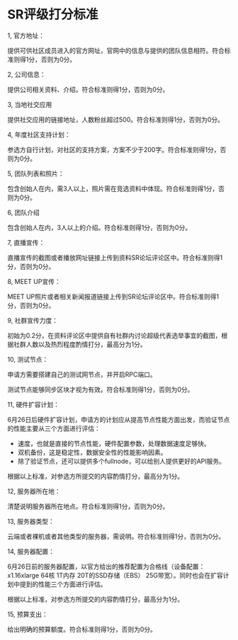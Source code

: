 # SR评级打分标准

1, 官方地址：

提供可供社区成员进入的官方网址，官网中的信息与提供的团队信息相符。符合标准则得1分，否则为0分。

2, 公司信息：

提供公司相关资料、介绍。符合标准则得1分，否则为0分。

3, 当地社交应用

提供社交应用的链接地址，人数粉丝超过500。符合标准则得1分，否则为0分。

4, 年度社区支持计划：

参选方自行计划，对社区的支持方案，方案不少于200字。符合标准则得1分，否则为0分。

5, 团队列表和照片：

包含创始人在内，需3人以上，照片需在竞选资料中体现。符合标准则得1分，否则为0分。

6, 团队介绍

包含创始人在内，3人以上的介绍。符合标准则得1分，否则为0分。

7, 直播宣传：

直播宣传的截图或者播放网址链接上传到资料SR论坛评论区中。符合标准则得1分，否则为0分。

8, MEET UP宣传：
   
MEET UP照片或者相关新闻报道链接上传到SR论坛评论区中。符合标准则得1分，否则为0分。

9, 社群宣传力度：

初始为0.2分，在资料评论区中提供自有社群内讨论超级代表选举事宜的截图，根据社群人数以及热烈程度酌情打分，最高分为1分。

10, 测试节点：

申请方需要搭建自己的测试网节点，并开启RPC端口。

测试节点能够同步区块才视为有效。符合标准则得1分，否则为0分。

11, 硬件扩容计划：

6月26日后硬件扩容计划，申请方的计划应从提高节点性能方面出发，而验证节点的性能主要从三个方面进行评估：

+ 速度，也就是直接的节点性能，硬件配置参数，处理数据速度足够快。
+ 双机备份，这是稳定性，数据安全性的性能影响因素。
+ 除了验证节点，还可以提供多个fullnode，可以给别人提供更好的API服务。

根据以上标准，对参选方所提交的内容酌情打分，最高分为1分。

12, 服务器所在地：

清楚说明服务器所在地点。符合标准则得1分，否则为0分。

13, 服务器类型：

云端或者裸机或者其他类型的服务器，需说明。符合标准则得1分，否则为0分。

14, 服务器配置：

6月26日前的服务器配置，以官方给出的推荐配置为合格线（设备配置：x1.16xlarge 64核 1T内存 20T的SSD存储（EBS） 25G带宽）。同时也会在扩容计划中提到的性能三个方面进行评估。

根据以上标准，对参选方所提交的内容酌情打分，最高分为1分。

15, 预算支出：

给出明确的预算额度。符合标准则得1分，否则为0分。
